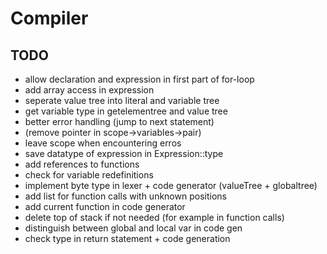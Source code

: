 # Compiler

## TODO

- allow declaration and expression in first part of for-loop
- add array access in expression
- seperate value tree into literal and variable tree
- get variable type in getelementree and value tree
- better error handling (jump to next statement)
- (remove pointer in scope->variables->pair)
- leave scope when encountering erros
- save datatype of expression in Expression::type
- add references to functions
- check for variable redefinitions
- implement byte type in lexer + code generator (valueTree + globaltree)
- add list for function calls with unknown positions
- add current function in code generator
- delete top of stack if not needed (for example in function calls)
- distinguish between global and local var in code gen
- check type in return statement + code generation